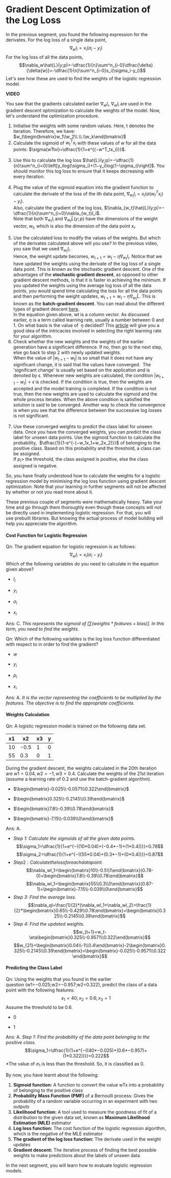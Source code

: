# Gradient Descent Optimization of the Log Loss

In the previous segment, you found the following expression for the derivates. For the log loss of a single data point,
$$\nabla_wl_i=x_i(\sigma_i-y_i)$$
For the log loss of all the data points,
$$\nabla_w\hat{L}(y;p)=-\dfrac{1}{n}\sum^n_{i-0}\dfrac{\delta}{\delta{w}}=-\dfrac{1}{n}\sum^n_{i-0}s_i(\sigma_i-y_i)$$
Let's see how these are used to find the weights of the logistic regression model.

**VIDEO**

You saw that the gradients calculated earlier $\nabla_wl_i$, $\nabla_wl_i$ are used in the gradient descent optimization to calculate the weights of the model. Now, let's understand the optimization procedure.

1. Initialise the weights with some random values. Here, t denotes the iteration. Therefore, we have:    
   $w_t\begin{bmatrix}w_1\\w_2\\.\\.\\w_k\end{bmatrix}$
2. Calculate the sigmoid of $w^T_tx_i$ with these values of $w$ for all the data points: $\sigma(wTtxi)=\dfrac{1}{1+e^{(−w^T_tx_i)}}$.  
    
3. Use this to calculate the log loss $\hat{L}(y;p)=−\dfrac{1}{n}\sum^n_{i=0}\left[y_ilog(\sigma_i)+(1−y_i)log(1−\sigma_i)\right]$. You should monitor this log loss to ensure that it keeps decreasing with every iteration.  
    
4. Plug the value of the sigmoid equation into the gradient function to calculate the derivate of the loss of the ith data point, $\nabla_{w_t}l_i=x_i(\sigma(w^T_tx_i)−y_i)$.  
   Also, calculate the gradient of the log loss, $\\nabla_{w_t}\hat{L}(y;p)=−\dfrac{1}{n}\sum^n_{i=0}\nabla_{w_t}l_i$.   
   Note that both $\nabla_{w_t}l_i$ and $\nabla_{w_t}\hat{L}(y;p)$ have the dimensions of the weight vector, $w_t$, which is also the dimension of the data point $x_i$.  
    
5. Use the calculated loss to modify the values of the weights. But which of the derivates calculated above will you use? In the previous video, you saw that we used $∇_{w_t}l_i$.  
   Hence, the weight update becomes, $w_{t+1}=w_t−\eta\nabla_{w_t}l_i$. Notice that we have updated the weights using the derivate of the log loss of a single data point. This is known as the stochastic gradient descent. One of the advantages of the **stochastic gradient descent**, as opposed to other gradient descent methods, is that it is faster in achieving the minimum. If you updated the weights using the average log loss of all the data points, you would spend time calculating the loss for all the data points and then performing the weight updates, $w_{t+1}=w_t−\eta\nabla_{w_t}\hat{L}$. This is known as the **batch-gradient descent**. You can read about the different types of gradient descent [here](https://www.geeksforgeeks.org/ml-stochastic-gradient-descent-sgd/).  
   In the equation given above, wt is a column vector. As discussed earlier, $\eta$ is a term called learning rate, usually a number between 0 and 1. On what basis is the value of  $\eta$ decided? This [article](https://ml-cheatsheet.readthedocs.io/en/latest/gradient_descent.html) will give you a good idea of the intricacies involved in selecting the right learning rate for your algorithm.
6. Check whether the new weights and the weights of the earlier generation have a significant difference. If no, then go to the next step, else go back to step 2 with newly updated weights.    
   When the value of $|w_{t+1}−w_t|$ is so small that it does not have any significant change, it is said that the values have converged.  The 'significant change' is usually set based on the application and is denoted by ϵ. Whenever new weights are calculated, the condition $|w_{t+1}−w_t|<\epsilon$ is checked. If the condition is true, then the weights are accepted and the model training is completed. If the condition is not true, then the new weights are used to calculate the sigmoid and the whole process iterates. When the above condition is satisfied the solution is said to be converged. Another way to check the convergence is when you see that the difference between the successive log losses is not significant.  
    
7. Use these converged weights to predict the class label for unseen data. Once you have the converged weights, you can predict the class label for unseen data points. Use the sigmoid function to calculate the probability,  $\dfrac{1}{1-e^{-(−w_1x_1+w_2x_2)}}$ of belonging to the positive class. Based on this probability and the threshold, a class can be assigned.   
   If $p_i >$ the threshold, the class assigned is positive, else the class assigned is negative. 

So, you have finally understood how to calculate the weights for a logistic regression model by minimising the log loss function using gradient descent optimization. Note that your learning in further segments will not be affected by whether or not you read more about it. 

These previous couple of segments were mathematically heavy. Take your time and go through them thoroughly even though these concepts will not be directly used in implementing logistic regression. For that, you will use prebuilt libraries. But knowing the actual process of model building will help you appreciate the algorithm.

#### Cost Function for Logistic Regression

Qn: The gradient equation for logistic regression is as follows: 
$$\nabla_wl_i=x_i(\sigma_i−y_i)$$
Which of the following variables do you need to calculate in the equation given above?

- $l_i$

- $y_i$

- $\sigma_i$

- $x_i$

Ans: C. *This represents the sigmoid of $\left[\sum(weights * features + bias)\right]$. In this term, you need to find the weights.*

Qn: Which of the following variables is the log loss function differentiated with respect to in order to find the gradient?

- $w$

- $y_i$

- $p_i$

- $x_i$

Ans: A. *It is the vector representing the coefficients to be multiplied by the features. The objective is to find the appropriate coefficients.*

#### Weights Calculation

Qn: A logistic regression model is trained on the following data set.

| x1  | x2   | x3  | y   |
| --- | ---- | --- | --- |
| 10  | -0.5 | 1   | 0   |
| 55  | 0.3  | 0   | 1   |

During the gradient descent, the weights calculated in the 20th iteration are $w1 = 0.04, w2= -1, w3 = 0.4$. Calculate the weights of the 21st iteration (assume a learning rate of 0.2 and use the batch-gradient algorithm). 

- $\begin{bmatrix}-0.025\\-0.0571\\0.322\end{bmatrix}$

- $\begin{bmatrix}0.325\\-0.2145\\0.39\end{bmatrix}$

- $\begin{bmatrix}7.8\\-0.39\\0.78\end{bmatrix}$

- $\begin{bmatrix}-7.15\\-0.039\\0\end{bmatrix}$

Ans: A.

- *Step 1: Calculate the sigmoids of all the given data points.*
$$\sigma_1=\dfrac{1}{1+e^{−((10*0.04)+(−0.4*−1)+(1*0.4))}}=0.78$$
$$\sigma_2=\dfrac{1}{1+e^{−((55*0.04)+(0.3*−1)+(0*0.4))}}=0.87$$
- $Step 2: Calculate the loss for each data point.$   
$$\nabla_wl_1=\begin{bmatrix}10\\-0.5\\1\end{bmatrix}(0.78-0)=\begin{bmatrix}7.8\\-0.39\\0.78\end{bmatrix}$$
$$\nabla_wl_1=\begin{bmatrix}55\\0.3\\0\end{bmatrix}(0.87-1)=\begin{bmatrix}-7.15\\-0.039\\0\end{bmatrix}$$
- *Step 3: Find the average loss.*  
$$\nabla_ql=\frac{1}{2}*(\nabla_wl_1+\nabla_wl_2)=\frac{1}{2}*\begin{bmatrix}0.65\\-0.429\\0.78\end{bmatrix}=\begin{bmatrix}0.325\\-0.2145\\0.39\end{bmatrix}$$
- *Step 4: Find the updated weights.*  
$$w_{t+1}=w_t-\eta\begin{bmatrix}0.325\\-0.9571\\0.322\end{bmatrix}$$$$w_{21}=\begin{bmatrix}0.04\\-1\\0.4\end{bmatrix}-2\begin{bmatrix}0.325\\-0.2145\\0.39\end{bmatrix}=\begin{bmatrix}-0.025\\-0.9571\\0.322\end{bmatrix}$$
#### Predicting the Class Label

Qn: Using the weights that you found in the earlier question (w1=−0.025;w2=−0.957;w2=0.322), predict the class of a data point with the following features: 
$$x_1=40;x_2=0.6;x_3=1$$
Assume the threshold to be 0.6. 

- 0

- 1

Ans: A. *Step 1: Find the probability of the data point belonging to the positive class.* 
$$\sigma_1=\dfrac{1}{1+e^{−((40*−0.025)+(0.6*−0.957)+(1*0.322))}}=0.222$$
*The value of $\sigma_1$ is less than the threshold. So, it is classified as 0.

By now, you have learnt about the following: 

1. **Sigmoid function:** A function to convert the value wTx into a probability of belonging to the positive class
2. **Probability Mass Function** **(PMF)** of a Bernoulli process: Gives the probability of a random variable occurring in an experiment with two outputs 
3. **Likelihood function:** A tool used to measure the goodness of fit of a distribution to the given data set, known as **Maximum Likelihood Estimation (MLE)** estimator
4. **Log loss function:** The cost function of the logistic regression algorithm, which is the negative of the MLE estimator
5. **The gradient of the log loss function:** The derivate used in the weight updates
6. **Gradient descent:** The iterative process of finding the best possible weights to make predictions about the labels of unseen data 

In the next segment, you will learn how to evaluate logistic regression models.